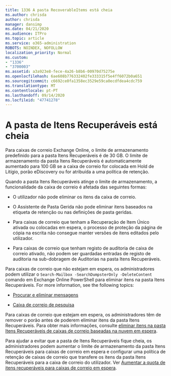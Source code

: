 ```yaml
---
title: 1336 A pasta RecoverableItems está cheia
ms.author: chrisda
author: chrisda
manager: dansimp
ms.date: 04/21/2020
ms.audience: ITPro
ms.topic: article
ms.service: o365-administration
ROBOTS: NOINDEX, NOFOLLOW
localization_priority: Normal
ms.custom:
- "1336"
- "3700003"
ms.assetid: a3a923e8-fece-4a26-b8b6-00970d75275e
ms.openlocfilehash: 6ae608b776332402fe333315f5e4ff6072b0a651
ms.sourcegitcommit: c6692ce0fa1358ec3529e59ca0ecdfdea4cdc759
ms.translationtype: MT
ms.contentlocale: pt-PT
ms.lasthandoff: 09/14/2020
ms.locfileid: "47741278"
---
```

# <a name="the-recoverable-items-folder-is-full"></a>A pasta de Itens Recuperáveis está cheia

Para caixas de correio Exchange Online, o limite de armazenamento predefinido para a pasta Itens Recuperáveis é de 30 GB. O limite de armazenamento da pasta Itens Recuperáveis é automaticamente aumentado para 100 GB se a caixa de correio for colocada em Hold de Litígio, porão eDiscovery ou for atribuída a uma política de retenção.

Quando a pasta Itens Recuperáveis atinge o limite de armazenamento, a funcionalidade da caixa de correio é afetada das seguintes formas:

- O utilizador não pode eliminar os itens da caixa de correio.

- O Assistente de Pasta Gerida não pode eliminar itens baseados na etiqueta de retenção ou nas definições de pasta geridas.

- Para caixas de correio que tenham a Recuperação de Item Único ativada ou colocadas em espera, o processo de proteção da página de cópia na escrita não consegue manter versões de itens editados pelo utilizador.

- Para caixas de correio que tenham registo de auditoria de caixa de correio ativado, não podem ser guardadas entradas de registo de auditoria na sub-dobragem de Auditorias na pasta Itens Recuperáveis.

Para caixas de correio que não estejam em espera, os administradores podem utilizar o `Search-Mailbox -SearchDumpsterOnly -DeleteContent` comando em Exchange Online PowerShell para eliminar itens na pasta Itens Recuperáveis. For more information, see the following topics:

- [Procurar e eliminar mensagens](https://docs.microsoft.com/microsoft-365/compliance/search-for-and-delete-messagesadmin-help)

- [Caixa de correio de pesquisa](https://docs.microsoft.com/powershell/module/exchange/mailboxes/Search-Mailbox)

Para caixas de correio que estejam em espera, os administradores têm de remover o porão antes de poderem eliminar itens da pasta Itens Recuperáveis. Para obter mais informações, consulte [eliminar itens na pasta Itens Recuperáveis de caixas de correio baseadas na nuvem em espera](https://docs.microsoft.com/microsoft-365/compliance/delete-items-in-the-recoverable-items-folder-of-mailboxes-on-hold).

Para ajudar a evitar que a pasta de Itens Recuperáveis fique cheia, os administradores podem aumentar o limite de armazenamento da pasta Itens Recuperáveis para caixas de correio em espera e configurar uma política de retenção de caixas de correio que transfere os itens da pasta Itens Recuperáveis para a caixa de correio do utilizador. Ver [Aumentar a quota de itens recuperáveis para caixas de correio em espera](https://docs.microsoft.com/microsoft-365/compliance/increase-the-recoverable-quota-for-mailboxes-on-hold).
